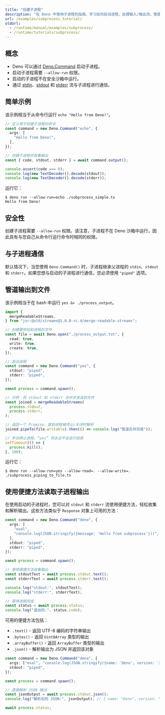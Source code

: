 ```yaml
---
title: "创建子进程"
description: "在 Deno 中使用子进程的指南。学习如何启动进程、处理输入/输出流、管理进程生命周期，以及安全实现进程间通信模式。"
url: /examples/subprocess_tutorial/
oldUrl:
  - /runtime/manual/examples/subprocess/
  - /runtime/tutorials/subprocess/
---
```


## 概念

- Deno 可以通过 [Deno.Command](https://docs.deno.com/api/deno/~/Deno.Command) 启动子进程。
- 启动子进程需要 `--allow-run` 权限。
- 启动的子进程不在安全沙箱中运行。
- 通过 [stdin](https://docs.deno.com/api/deno/~/Deno.stdin)、[stdout](https://docs.deno.com/api/deno/~/Deno.stdout) 和 [stderr](https://docs.deno.com/api/deno/~/Deno.stderr) 流与子进程进行通信。

## 简单示例

该示例相当于从命令行运行 `echo "Hello from Deno!"`。

```ts title="subprocess_simple.ts"
// 定义用于创建子进程的命令
const command = new Deno.Command("echo", {
  args: [
    "Hello from Deno!",
  ],
});

// 创建子进程并收集输出
const { code, stdout, stderr } = await command.output();

console.assert(code === 0);
console.log(new TextDecoder().decode(stdout));
console.log(new TextDecoder().decode(stderr));
```

运行它：

```shell
$ deno run --allow-run=echo ./subprocess_simple.ts
Hello from Deno!
```

## 安全性

创建子进程需要 `--allow-run` 权限。请注意，子进程不在 Deno 沙箱中运行，因此具有与您自己从命令行运行命令时相同的权限。

## 与子进程通信

默认情况下，当您使用 `Deno.Command()` 时，子进程继承父进程的 `stdin`、`stdout` 和 `stderr`。如果您想与启动的子进程进行通信，您必须使用 `"piped"` 选项。

## 管道输出到文件

该示例相当于在 bash 中运行 `yes &> ./process_output`。

```ts title="subprocess_piping_to_files.ts"
import {
  mergeReadableStreams,
} from "jsr:@std/streams@1.0.0-rc.4/merge-readable-streams";

// 创建要附加到进程的文件
const file = await Deno.open("./process_output.txt", {
  read: true,
  write: true,
  create: true,
});

// 启动进程
const command = new Deno.Command("yes", {
  stdout: "piped",
  stderr: "piped",
});

const process = command.spawn();

// 示例：将 stdout 和 stderr 合并并发送到文件
const joined = mergeReadableStreams(
  process.stdout,
  process.stderr,
);

// 返回一个 Promise，直到进程被终止/关闭时解析
joined.pipeTo(file.writable).then(() => console.log("管道合并完成"));

// 手动停止进程，“yes” 将永远不会自行结束
setTimeout(() => {
  process.kill();
}, 100);
```

运行它：

```shell
$ deno run --allow-run=yes --allow-read=. --allow-write=. ./subprocess_piping_to_file.ts
```

## 使用便捷方法读取子进程输出

在使用启动的子进程时，您可以对 `stdout` 和 `stderr` 流使用便捷方法，轻松收集和解析输出。这些方法类似于 `Response` 对象上可用的方法：

```ts title="subprocess_convenience_methods.ts"
const command = new Deno.Command("deno", {
  args: [
    "eval",
    "console.log(JSON.stringify({message: 'Hello from subprocess'}))",
  ],
  stdout: "piped",
  stderr: "piped",
});

const process = command.spawn();

// 使用便捷方法收集输出
const stdoutText = await process.stdout.text();
const stderrText = await process.stderr.text();

console.log("stdout:", stdoutText);
console.log("stderr:", stderrText);

// 等待进程完成
const status = await process.status;
console.log("退出码:", status.code);
```

可用的便捷方法包括：

- `.text()` - 返回 UTF-8 编码的字符串输出
- `.bytes()` - 返回 `Uint8Array` 类型的输出
- `.arrayBuffer()` - 返回 `ArrayBuffer` 类型的输出
- `.json()` - 解析输出为 JSON 并返回该对象

```ts title="subprocess_json_parsing.ts"
const command = new Deno.Command("deno", {
  args: ["eval", "console.log(JSON.stringify({name: 'Deno', version: '2.0'}))"],
  stdout: "piped",
});

const process = command.spawn();

// 直接解析 JSON 输出
const jsonOutput = await process.stdout.json();
console.log("解析后的 JSON:", jsonOutput); // { name: "Deno", version: "2.0" }

await process.status;
```